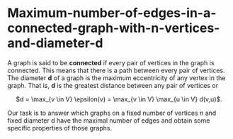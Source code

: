 # Maximum-number-of-edges-in-a-connected-graph-with-n-vertices-and-diameter-d

A graph is said to be **connected** if every pair of vertices in the graph is connected. This means that there is a path between every pair of vertices.  
The diameter **d** of a graph is the maximum eccentricity of any vertex in the graph. That is, **d** is the greatest distance between any pair of vertices or 

<div align="center">$d = \max_{v \in V} \epsilon(v) = \max_{v \in V} \max_{u \in V} d(v,u)$.</div>  


Our task is to answer which graphs on a fixed number of vertices n and fixed diameter d have the maximal number of edges and obtain some specific properties of those graphs.




 
